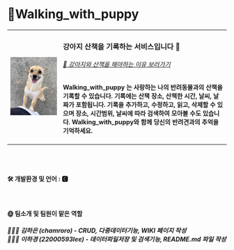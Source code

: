 # 🐶Walking_with_puppy 


<table>
  <tbody>
    <tr>
        <td>
            <img src="peanut.jpeg" width="100%">
        </td>
        <td>
            <h3> 강아지 산책을 기록하는 서비스입니다 🐾</h3>
            <h6><a href="https://blog.naver.com/bichon-haru/222708984463">📍 강아지와 산책을 해야하는 이유 보러가기</a></h6>
            <h4><b>Walking_with_puppy</b> 는 사랑하는 나의 반려동물과의 산책을 기록할 수 있습니다. 기록에는 산책 장소, 산책한 시간, 날씨, 날짜가 포함됩니다. 기록을 추가하고, 수정하고, 읽고, 삭제할 수 있으며 장소, 시간범위, 날씨에 따라 검색하여 모아볼 수도 있습니다. Walking_with_puppy와 함께 당신의 반려견과의 추억을 기억하세요. 
        </td>
    </tr>
  </tbody>
</table>
<br><br>
<h4> 🛠 개발환경 및 언어 : 🅲</h4> <br>
<h4>🌞 팀소개 및 팀원이 맡은 역할 <br></h4>
<h5> 👩🏻‍💻 김하은 (chamroro) - CRUD, 다중데이터기능, WIKI 페이지 작성<br>
👩🏻‍💻 이하경 (22000593lee) - 데이터파일저장 및 검색기능, README.md 파일 작성</h5>
